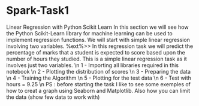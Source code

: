 # Spark-Task1
Linear Regression with Python Scikit Learn
In this section we will see how the Python Scikit-Learn library for machine learning can be used to implement regression functions. We will start with simple linear regression involving two variables.
%ext%>>
In this regression task we will predict the percentage of marks that a student is expected to score based upon the number of hours they studied. This is a simple linear regression task as it involves just two variables.
\n
1 - Importing all libraries required in this notebook
\n
2 - Plotting the distribution of scores
\n
3 - Preparing the data
\n
4 - Training the Algorithm
\n
5 - Plotting for the test data
\n
6 - Test with hours = 9.25
\n
PS : before starting the task I like to see some exemples of how to creat a graph using Seaborn and Matplotlib. Also how you can limit the data (show few data to work with)
